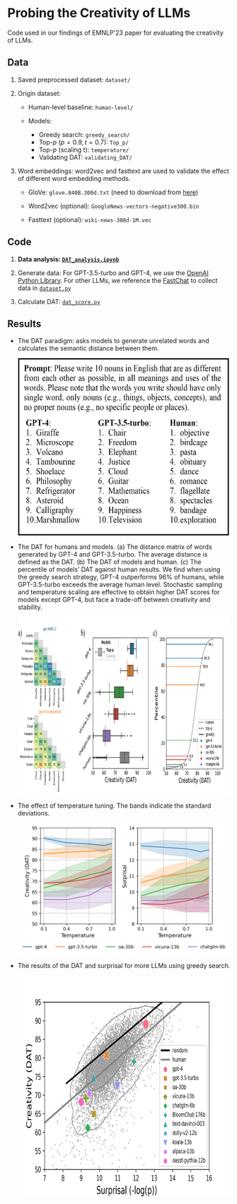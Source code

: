 # Probing the Creativity of LLMs

Code used in our findings of EMNLP'23 paper for evaluating the creativity of LLMs.

## Data
1. Saved preprocessed dataset: `dataset/`

1. Origin dataset: 
    * Human-level baseline: `human-level/`

    *  Models:
        * Greedy search: `greedy_search/`
        * Top-$p$ ($p=0.9, t=0.7$): `Top_p/`
        * Top-$p$ (scaling t): `temperature/`
        * Validating DAT: `validating_DAT/`
    
1. Word embeddings: word2vec and fasttext are used to validate the effect of different word embedding methods.
    * GloVe: `glove.840B.300d.txt` (need to download from [here](https://nlp.stanford.edu/projects/glove/))

    * Word2vec (optional): `GoogleNews-vectors-negative300.bin`
    * Fasttext (optional): `wiki-news-300d-1M.vec`

## Code

1. **Data analysis: [`DAT_analysis.ipynb`](DAT_analysis.ipynb)**

1. Generate data: For GPT-3.5-turbo and GPT-4, we use the [OpenAI Python Library](https://pypi.org/project/openai/). For other LLMs, we reference the [FastChat](https://github.com/lm-sys/FastChat) to collect data in [`dataset.py`](dataset.py)

1. Calculate DAT: [`dat_score.py`](dat_score.py)

## Results
* The DAT paradigm: asks models to generate unrelated words and calculates the semantic distance between them.
    <div style="text-align: center">
    <img decoding="async" src="./figure/fig3.png" height="400">
    </div>

* The DAT for humans and models. (a) The distance matrix of words generated by GPT-4 and GPT-3.5-turbo. The average distance is defined as the DAT. (b) The DAT of models and human. (c) The percentile of models’ DAT against human results. We find when using the greedy search strategy, GPT-4 outperforms 96% of humans, while GPT-3.5-turbo exceeds the average human level. Stochastic sampling and temperature scaling are effective to obtain higher DAT scores for models except GPT-4, but face a trade-off between creativity and stability.
    <div style="text-align: center">
    <img decoding="async" src="./figure/figure2.png" height="400">
    </div>

* The effect of temperature tuning. The bands indicate the standard deviations.
    <div style="text-align: center">
    <img decoding="async" src="./figure/temp.png" width="600">
    </div>


* The results of the DAT and surprisal for more LLMs using greedy search.
    <div style="text-align: center">
    <img decoding="async" src="./figure/model_greedy_7.png" height="500">
    </div>